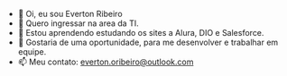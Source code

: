 - 👋 Oi, eu sou Everton Ribeiro
- 👀 Quero ingressar na area da TI.
- 🌱 Estou aprendendo estudando os sites a Alura, DIO e Salesforce.
- 💞️ Gostaria de uma oportunidade, para me desenvolver e trabalhar em equipe.
- 📫 Meu contato: everton.oribeiro@outlook.com

<!---
EvertonRib/EvertonRib is a ✨ special ✨ repository because its `README.md` (this file) appears on your GitHub profile.
You can click the Preview link to take a look at your changes.
--->
